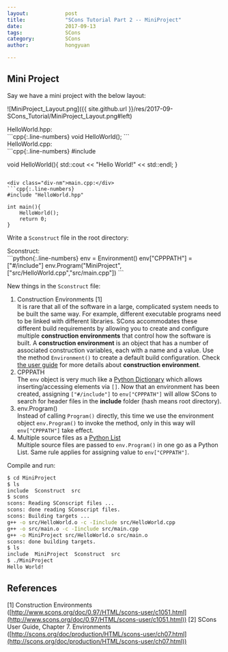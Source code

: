 ```yaml
---
layout:            post
title:             "SCons Tutorial Part 2 -- MiniProject"
date:              2017-09-13
tags:              SCons
category:          SCons
author:            hongyuan

---
```


## Mini Project

Say we have a mini project with the below layout:

![MiniProject_Layout.png]({{ site.github.url }}/res/2017-09-SCons_Tutorial/MiniProject_Layout.png#left)
<div style="clear:left"></div>

<div class="div-nm">HelloWorld.hpp:</div>
```cpp{:.line-numbers}
void HelloWorld();
```

<div class="div-nm">HelloWorld.cpp:</div>
```cpp{:.line-numbers}
#include <iostream>

void HelloWorld(){
	std::cout << "Hello World!" << std::endl;
}
```

<div class="div-nm">main.cpp:</div>
```cpp{:.line-numbers}
#include "HelloWorld.hpp"

int main(){
	HelloWorld();
	return 0;
}
```

Write a `Sconstruct` file in the root directory:

<div class="div-nm">Sconstruct:</div>
```python{:.line-numbers}
env = Environment()
env["CPPPATH"] = ["#/include"]
env.Program("MiniProject", ["src/HelloWorld.cpp","src/main.cpp"])
```

New things in the `Sconstruct` file:

1. Construction Environments [1]  
It is rare that all of the software in a large, complicated system needs to be built the same way. For example, different executable programs need to be linked with different libraries. SCons accommodates these different build requirements by allowing you to create and configure multiple **construction environments** that control how the software is built. A **construction environment** is an object that has a number of associated construction variables, each with a name and a value. Use the method `Environment()` to create a default build configuration. Check [the user guide](http://scons.org/doc/production/HTML/scons-user/ch07.html) for more details about **construction environment**.  
2. CPPPATH  
The `env` object is very much like a [Python Dictionary](https://www.tutorialspoint.com/python/python_dictionary.htm) which allows inserting/accessing elements via `[]`. Now that an environment has been created, assigning `["#/include"]` to `env["CPPPATH"]` will allow SCons to search for header files in the **include** folder (hash means root directory).   
3. env.Program()  
Instead of calling `Program()` directly, this time we use the environment object `env.Program()` to invoke the method, only in this way will `env["CPPPATH"]` take effect.  
4. Multiple source files as a [Python List](https://www.tutorialspoint.com/python/python_lists.htm)  
Multiple source files are passed to `env.Program()` in one go as a Python List. Same rule applies for assigning value to `env["CPPPATH"]`.

Compile and run:

```bash
$ cd MiniProject
$ ls
include  Sconstruct  src
$ scons
scons: Reading SConscript files ...
scons: done reading SConscript files.
scons: Building targets ...
g++ -o src/HelloWorld.o -c -Iinclude src/HelloWorld.cpp
g++ -o src/main.o -c -Iinclude src/main.cpp
g++ -o MiniProject src/HelloWorld.o src/main.o
scons: done building targets.
$ ls
include  MiniProject  Sconstruct  src
$ ./MiniProject
Hello World!
```

## References
[1] Construction Environments ([http://www.scons.org/doc/0.97/HTML/scons-user/c1051.html](http://www.scons.org/doc/0.97/HTML/scons-user/c1051.html))
[2] SCons User Guide, Chapter 7. Environments ([http://scons.org/doc/production/HTML/scons-user/ch07.html](http://scons.org/doc/production/HTML/scons-user/ch07.html))